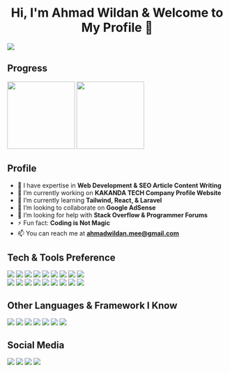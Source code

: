 <h1 align="center">Hi, I'm Ahmad Wildan & Welcome to My Profile 👋</h1>
 
<div>
<img src="https://user-images.githubusercontent.com/75109884/151193491-3476bff5-d120-443f-a73e-dda1477cb7cc.gif">
</div>

## Progress

<div>
<img src="https://github-readme-stats.vercel.app/api?username=DANNN-ID&show_icons=true&count_private=true&locale=en&hide=prs&theme=aura" height="155">
<img src="https://github-readme-stats.vercel.app/api/top-langs/?username=DANNN-ID&layout=compact&langs_count=6&theme=aura" height="155">
</div>

## Profile

- 🧛 I have expertise in **Web Development & SEO Article Content Writing**
- 🔭 I’m currently working on **KAKANDA TECH Company Profile Website**
- 🌱 I’m currently learning **Tailwind, React, & Laravel**
- 👯 I’m looking to collaborate on **Google AdSense**
- 🤔 I’m looking for help with **Stack Overflow & Programmer Forums**
- ⚡ Fun fact: **Coding is Not Magic**
- 📫 You can reach me at **ahmadwildan.mee@gmail.com**
 
 ## Tech & Tools Preference

<img src = "https://img.shields.io/badge/-HTML5-E34F26?style=flat&logo=html5&logoColor=white"> <img src = "https://img.shields.io/badge/-CSS3-1572B6?style=flat&logo=css3&logoColor=white">
<img src="https://img.shields.io/badge/-Bootstrap-563D7C?style=flat&logo=bootstrap&logoColor=white">
<img src="https://img.shields.io/badge/-JavaScript-eed718?style=flat&logo=javascript&logoColor=ffffff">
<img src="https://img.shields.io/badge/-Sass-cc6699?style=flat&logo=sass&logoColor=ffffff">
<img src="https://img.shields.io/badge/-React-000000?style=flat&logo=react&logoColor=00c8ff">
<img src="https://img.shields.io/badge/-WEB Builder-c41f1f?style=flat&logo=codeigniter&logoColor=white">
<img src="https://img.shields.io/badge/-Android Studio-32a852?style=flat&logo=androidstudio&logoColor=white">
<img src="http://img.shields.io/badge/-Github Copilot-2f657a?style=flat&logo=github&logoColor=white">
<br>
<img src="http://img.shields.io/badge/-Git-F1502F?style=flat&logo=git&logoColor=FFFFFF">
<img src="http://img.shields.io/badge/-Laragon-429aff?style=flat&logo=laragon&logoColor=white">
<img src="http://img.shields.io/badge/-Github-000000?style=flat&logo=github&logoColor=FFFFFF">
<img src="http://img.shields.io/badge/-VS Code-007ACC?style=flat&logo=visual%20studio%20code&logoColor=white">
<img src="http://img.shields.io/badge/-WordPress-3f49d4?style=flat&logo=wordpress&logoColor=white">
<img src="http://img.shields.io/badge/-Yoast SEO-bf1587?style=flat&logo=yoast&logoColor=white">
<img src="http://img.shields.io/badge/-Sublime Text-333333?style=flat&logo=sublimetext&logoColor=white">
<img src="https://img.shields.io/badge/-Windows 10-329cd1?style=flat&logo=windows&logoColor=white">
<img src="https://img.shields.io/badge/-XAMPP-ff9900?style=flat&logo=xampp&logoColor=white">

## Other Languages & Framework I Know

<img src="http://img.shields.io/badge/-Java-F89820?style=flat&logo=java&logoColor=white"> <img src="https://img.shields.io/badge/-C++-659ad2?style=flat&logo=c%2B%2B&logoColor=ffffff"> <img src="https://img.shields.io/badge/-MySQL-ff9900?style=flat&logo=mysql&logoColor=ffffff"> <img src="https://img.shields.io/badge/-PHP-6363ff?style=flat&logo=php&logoColor=ffffff"> <img src="https://img.shields.io/badge/-CodeIgniter-E34F26?style=flat&logo=codeigniter&logoColor=white"> <img src="http://img.shields.io/badge/-Laravel-ff3c00?style=flat&logo=laravel&logoColor=white"> <img src="https://img.shields.io/badge/-Bootstrap 4.6-5A0FC8?style=flat&logo=css3&logoColor=white">

## Social Media

<img src="http://img.shields.io/badge/-Facebook-2b52ff?style=flat&logo=facebook&logoColor=white"> <img src="https://img.shields.io/badge/-Instagram-f52a82?style=flat&logo=instagram&logoColor=ffffff"> <img src="https://img.shields.io/badge/-WhatsApp-32a852?style=flat&logo=whatsapp&logoColor=ffffff"> <img src="https://img.shields.io/badge/-LinkedIn-007ACC?style=flat&logo=linkedin&logoColor=ffffff">
